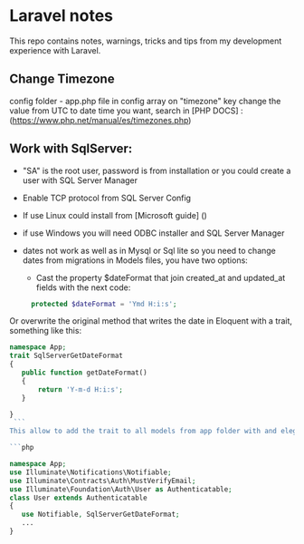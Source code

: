 # Laravel notes
This repo contains notes, warnings, tricks and tips from my development experience with Laravel.

## Change Timezone
config folder - app.php file
in config array on "timezone" key change the value from UTC to date time you want, search in [PHP DOCS] : (https://www.php.net/manual/es/timezones.php)

## Work with SqlServer:
- "SA" is the root user, password is from installation or you could create a user with SQL Server Manager 
- Enable TCP protocol from SQL Server Config
- If use Linux could install from [Microsoft guide] ()
- if use Windows you will need ODBC installer and SQL Server Manager
- dates not work as well as in Mysql or Sql lite so you need to change dates from migrations in Models files, you have two options:
  - Cast the property $dateFormat that join created_at and updated_at fields with the next code: 
  
  ```php
    protected $dateFormat = 'Ymd H:i:s';
  ```
  
 Or overwrite the original method that writes the date in Eloquent with a trait, something like this:
   ```php
  namespace App;
  trait SqlServerGetDateFormat
  {
      public function getDateFormat()
      {
          return 'Y-m-d H:i:s';
      }

  }
    ```
 This allow to add the trait to all models from app folder with and elegant way and no need to cast all models dateFormat fileds, like:
 
 ```php
 
  namespace App;
  use Illuminate\Notifications\Notifiable;
  use Illuminate\Contracts\Auth\MustVerifyEmail;
  use Illuminate\Foundation\Auth\User as Authenticatable;
  class User extends Authenticatable
  {
      use Notifiable, SqlServerGetDateFormat;
      ...
  }
  
 ```
  
  
